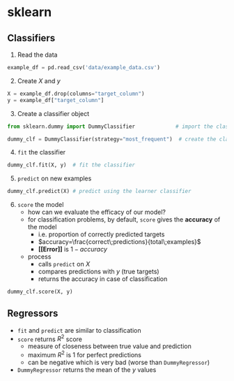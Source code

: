 # sklearn
## Classifiers
1. Read the data
```python
example_df = pd.read_csv('data/example_data.csv')
```
2. Create $X$ and $y$
```python
X = example_df.drop(columns="target_column")
y = example_df["target_column"]
```
3. Create a classifier object
```python
from sklearn.dummy import DummyClassifier             # import the classifier

dummy_clf = DummyClassifier(strategy="most_frequent")  # create the classifier
```
4. `fit` the classifier
```python
dummy_clf.fit(X, y)  # fit the classifier
```
5. `predict` on new examples
```python
dummy_clf.predict(X) # predict using the learner classifier
```
6. `score` the model
	- how can we evaluate the efficacy of our model?
	- for classification problems, by default, `score` gives the **accuracy** of the model
		- i.e. proportion of correctly predicted targets
		- $accuracy=\frac{correct\;predictions}{total\;examples}$ 
		- **[[Error]]** is $1 - accuracy$
	- process
		- calls `predict` on $X$
		- compares predictions with $y$ (true targets)
		- returns the accuracy in case of classification
```python
dummy_clf.score(X, y)
```
## Regressors
- `fit` and `predict` are similar to classification
- `score` returns $R^2$ score
	- measure of closeness between true value and prediction
	- maximum $R^2$ is 1 for perfect predictions
	- can be negative which is very bad (worse than `DummyRegressor`)
- `DummyRegressor` returns the mean of the $y$ values